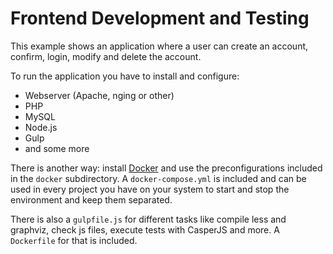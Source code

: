 # Frontend Development and Testing

This example shows an application where a user can create an account, confirm, login, modify and delete the account.

To run the application you have to install and configure:

- Webserver (Apache, nging or other)
- PHP
- MySQL
- Node.js
- Gulp
- and some more

There is another way: install [Docker](https://www.docker.com/) and use the preconfigurations included in the `docker` subdirectory. A `docker-compose.yml` is included and can be used in every project you have on your system to start and stop the environment and keep them separated.

There is also a `gulpfile.js` for different tasks like compile less and graphviz, check js files, execute tests with CasperJS and more. A `Dockerfile` for that is included.


